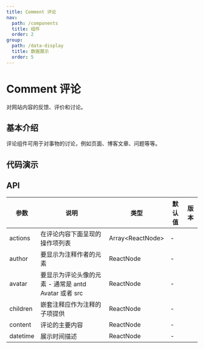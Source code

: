 ```yaml
---
title: Comment 评论
nav:
  path: /components
  title: 组件
  order: 2
group:
  path: /data-display
  title: 数据展示
  order: 5
---
```


# Comment 评论

对网站内容的反馈、评价和讨论。

## 基本介绍

评论组件可用于对事物的讨论，例如页面、博客文章、问题等等。

## 代码演示

<code src="demos/data-display/comment/basic.tsx" title="基本评论" desc="一个基本的评论组件，带有作者、头像、时间和操作。"></code>

<code src="demos/data-display/comment/list.tsx" title="配合 List 组件" desc="配合 List 组件展现评论列表。"></code>

<code src="demos/data-display/comment/nested.tsx" title="嵌套评论" desc="评论可以嵌套。"></code>

<code src="demos/data-display/comment/editor.tsx" title="回复框" desc="评论编辑器组件提供了相同样式的封装以支持自定义评论编辑器。"></code>

## API

| 参数     | 说明                                                 | 类型                | 默认值 | 版本 |
| -------- | ---------------------------------------------------- | ------------------- | ------ | ---- |
| actions  | 在评论内容下面呈现的操作项列表                       | Array&lt;ReactNode> | -      |      |
| author   | 要显示为注释作者的元素                               | ReactNode           | -      |      |
| avatar   | 要显示为评论头像的元素 - 通常是 antd Avatar 或者 src | ReactNode           | -      |      |
| children | 嵌套注释应作为注释的子项提供                         | ReactNode           | -      |      |
| content  | 评论的主要内容                                       | ReactNode           | -      |      |
| datetime | 展示时间描述                                         | ReactNode           | -      |      |
